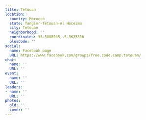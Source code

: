 ```yaml
---
title: Tetouan
location:
  country: Morocco
  state: Tangier-Tétouan-Al Hoceima
  city: Tetouan
  neighborhood: ''
  coordinates: 35.5888995,-5.3625516
  plusCode: ''
social:
  name: Facebook page
  URL: https://www.facebook.com/groups/free.code.camp.tetouan/
chat:
  name: ''
  URL: ''
event:
  name: ''
  URL: ''
leaders:
- name: ''
  URL: ''
photos:
  old: ''
  cover: ''
---
```

